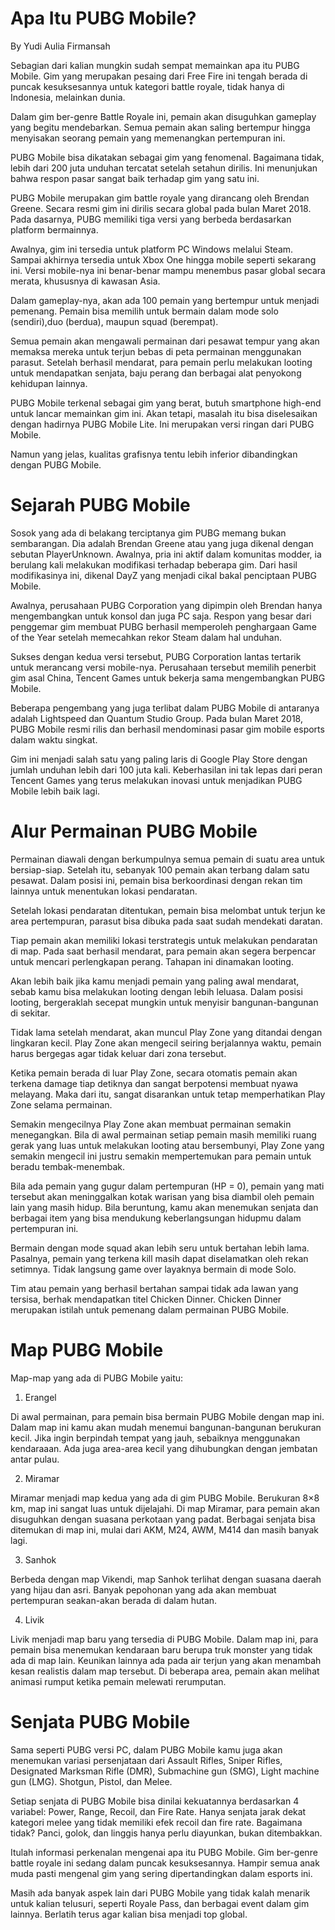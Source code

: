 # Apa Itu PUBG Mobile?
By Yudi Aulia Firmansah

Sebagian dari kalian mungkin sudah sempat memainkan apa itu PUBG Mobile. Gim yang merupakan pesaing dari Free Fire ini tengah berada di puncak kesuksesannya untuk kategori battle royale, tidak hanya di Indonesia, melainkan dunia.

Dalam gim ber-genre Battle Royale ini, pemain akan disuguhkan gameplay yang begitu mendebarkan. Semua pemain akan saling bertempur hingga menyisakan seorang pemain yang memenangkan pertempuran ini.

PUBG Mobile bisa dikatakan sebagai gim yang fenomenal. Bagaimana tidak, lebih dari 200 juta unduhan tercatat setelah setahun dirilis. Ini menunjukan bahwa respon pasar sangat baik terhadap gim yang satu ini.

PUBG Mobile merupakan gim battle royale yang dirancang oleh Brendan Greene. Secara resmi gim ini dirilis secara global pada bulan Maret 2018. Pada dasarnya, PUBG memiliki tiga versi yang berbeda berdasarkan platform bermainnya.

Awalnya, gim ini tersedia untuk platform PC Windows melalui Steam. Sampai akhirnya tersedia untuk Xbox One hingga mobile seperti sekarang ini. Versi mobile-nya ini benar-benar mampu menembus pasar global secara merata, khususnya di kawasan Asia.

Dalam gameplay-nya, akan ada 100 pemain yang bertempur untuk menjadi pemenang. Pemain bisa memilih untuk bermain dalam mode solo (sendiri),duo (berdua), maupun squad (berempat).

Semua pemain akan mengawali permainan dari pesawat tempur yang akan memaksa mereka untuk terjun bebas di peta permainan menggunakan parasut. Setelah berhasil mendarat, para pemain perlu melakukan looting untuk mendapatkan senjata, baju perang dan berbagai alat penyokong kehidupan lainnya.

PUBG Mobile terkenal sebagai gim yang berat, butuh smartphone high-end untuk lancar memainkan gim ini. Akan tetapi, masalah itu bisa diselesaikan dengan hadirnya PUBG Mobile Lite. Ini merupakan versi ringan dari PUBG Mobile.

Namun yang jelas, kualitas grafisnya tentu lebih inferior dibandingkan dengan PUBG Mobile.

# Sejarah PUBG Mobile
Sosok yang ada di belakang terciptanya gim PUBG memang bukan sembarangan. Dia adalah Brendan Greene atau yang juga dikenal dengan sebutan PlayerUnknown. Awalnya, pria ini aktif dalam komunitas modder, ia berulang kali melakukan modifikasi terhadap beberapa gim. Dari hasil modifikasinya ini, dikenal DayZ yang menjadi cikal bakal penciptaan PUBG Mobile.

Awalnya, perusahaan PUBG Corporation yang dipimpin oleh Brendan hanya mengembangkan untuk konsol dan juga PC saja. Respon yang besar dari penggemar gim membuat PUBG berhasil memperoleh penghargaan Game of the Year setelah memecahkan rekor Steam dalam hal unduhan.

Sukses dengan kedua versi tersebut, PUBG Corporation lantas tertarik untuk merancang versi mobile-nya. Perusahaan tersebut memilih penerbit gim asal China, Tencent Games untuk bekerja sama mengembangkan PUBG Mobile.

Beberapa pengembang yang juga terlibat dalam PUBG Mobile di antaranya adalah Lightspeed dan Quantum Studio Group. Pada bulan Maret 2018, PUBG Mobile resmi rilis dan berhasil mendominasi pasar gim mobile esports dalam waktu singkat.

Gim ini menjadi salah satu yang paling laris di Google Play Store dengan jumlah unduhan lebih dari 100 juta kali. Keberhasilan ini tak lepas dari peran Tencent Games yang terus melakukan inovasi untuk menjadikan PUBG Mobile lebih baik lagi.

# Alur Permainan PUBG Mobile
Permainan diawali dengan berkumpulnya semua pemain di suatu area untuk bersiap-siap. Setelah itu, sebanyak 100 pemain akan terbang dalam satu pesawat. Dalam posisi ini, pemain bisa berkoordinasi dengan rekan tim lainnya untuk menentukan lokasi pendaratan.

Setelah lokasi pendaratan ditentukan, pemain bisa melombat untuk terjun ke area pertempuran, parasut bisa dibuka pada saat sudah mendekati daratan.

Tiap pemain akan memiliki lokasi terstrategis untuk melakukan pendaratan di map. Pada saat berhasil mendarat, para pemain akan segera berpencar untuk mencari perlengkapan perang. Tahapan ini dinamakan looting.

Akan lebih baik jika kamu menjadi pemain yang paling awal mendarat, sebab kamu bisa melakukan looting dengan lebih leluasa. Dalam posisi looting, bergeraklah secepat mungkin untuk menyisir bangunan-bangunan di sekitar.

Tidak lama setelah mendarat, akan muncul Play Zone yang ditandai dengan lingkaran kecil. Play Zone akan mengecil seiring berjalannya waktu, pemain harus bergegas agar tidak keluar dari zona tersebut.

Ketika pemain berada di luar Play Zone, secara otomatis pemain akan terkena damage tiap detiknya dan sangat berpotensi membuat nyawa melayang. Maka dari itu, sangat disarankan untuk tetap memperhatikan Play Zone selama permainan.

Semakin mengecilnya Play Zone akan membuat permainan semakin menegangkan. Bila di awal permainan setiap pemain masih memiliki ruang gerak yang luas untuk melakukan looting atau bersembunyi, Play Zone yang semakin mengecil ini justru semakin mempertemukan para pemain untuk beradu tembak-menembak.

Bila ada pemain yang gugur dalam pertempuran (HP = 0), pemain yang mati tersebut akan meninggalkan kotak warisan yang bisa diambil oleh pemain lain yang masih hidup. Bila beruntung, kamu akan menemukan senjata dan berbagai item yang bisa mendukung keberlangsungan hidupmu dalam pertempuran ini.

Bermain dengan mode squad akan lebih seru untuk bertahan lebih lama. Pasalnya, pemain yang terkena kill masih dapat diselamatkan oleh rekan setimnya. Tidak langsung game over layaknya bermain di mode Solo.

Tim atau pemain yang berhasil bertahan sampai tidak ada lawan yang tersisa, berhak mendapatkan titel Chicken Dinner. Chicken Dinner merupakan istilah untuk pemenang dalam permainan PUBG Mobile.

# Map PUBG Mobile
Map-map yang ada di PUBG Mobile yaitu:
1. Erangel

Di awal permainan, para pemain bisa bermain PUBG Mobile dengan map ini. Dalam map ini kamu akan mudah menemui bangunan-bangunan berukuran kecil. Jika ingin berpindah tempat yang jauh, sebaiknya menggunakan kendaraaan. Ada juga area-area kecil yang dihubungkan dengan jembatan antar pulau.

2. Miramar

Miramar menjadi map kedua yang ada di gim PUBG Mobile. Berukuran 8×8 km, map ini sangat luas untuk dijelajahi. Di map Miramar, para pemain akan disuguhkan dengan suasana perkotaan yang padat. Berbagai senjata bisa ditemukan di map ini, mulai dari AKM, M24, AWM, M414 dan masih banyak lagi.

3. Sanhok

Berbeda dengan map Vikendi, map Sanhok terlihat dengan suasana daerah yang hijau dan asri. Banyak pepohonan yang ada akan membuat pertempuran seakan-akan berada di dalam hutan.

4. Livik

Livik menjadi map baru yang tersedia di PUBG Mobile. Dalam map ini, para pemain bisa menemukan kendaraan baru berupa truk monster yang tidak ada di map lain. Keunikan lainnya ada pada air terjun yang akan menambah kesan realistis dalam map tersebut. Di beberapa area, pemain akan melihat animasi rumput ketika pemain melewati rerumputan.

# Senjata PUBG Mobile
Sama seperti PUBG versi PC, dalam PUBG Mobile kamu juga akan menemukan variasi persenjataan dari Assault Rifles, Sniper Rifles, Designated Marksman Rifle (DMR), Submachine gun (SMG), Light machine gun (LMG). Shotgun, Pistol, dan Melee.

Setiap senjata di PUBG Mobile bisa dinilai kekuatannya berdasarkan 4 variabel: Power, Range, Recoil, dan Fire Rate. Hanya senjata jarak dekat kategori melee yang tidak memiliki efek recoil dan fire rate. Bagaimana tidak? Panci, golok, dan linggis hanya perlu diayunkan, bukan ditembakkan.

Itulah informasi perkenalan mengenai apa itu PUBG Mobile. Gim ber-genre battle royale ini sedang dalam puncak kesuksesannya. Hampir semua anak muda pasti mengenal gim yang sering dipertandingkan dalam esports ini.

Masih ada banyak aspek lain dari PUBG Mobile yang tidak kalah menarik untuk kalian telusuri, seperti Royale Pass, dan berbagai event dalam gim lainnya. Berlatih terus agar kalian bisa menjadi top global.